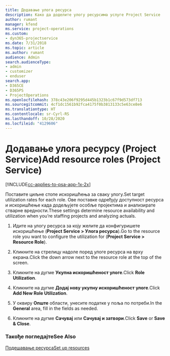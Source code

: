 ```yaml
---
title: Додавање улога ресурса
description: Како да доделите улогу ресурсима услуге Project Service
author: rumant
manager: kfend
ms.service: project-operations
ms.custom:
- dyn365-projectservice
ms.date: 7/31/2018
ms.topic: article
ms.author: rumant
audience: Admin
search.audienceType:
- admin
- customizer
- enduser
search.app:
- D365CE
- D365PS
- ProjectOperations
ms.openlocfilehash: 378c43e206f9295d445b1323b1c67f9d573df713
ms.sourcegitcommit: 4cf1dc1561b92fca4175f0b3813133c5e63ce8e6
ms.translationtype: HT
ms.contentlocale: sr-Cyrl-RS
ms.lasthandoff: 10/28/2020
ms.locfileid: "4129606"
---
```

# <a name="add-resource-roles-project-service"></a><span data-ttu-id="55604-103">Додавање улога ресурсу (Project Service)</span><span class="sxs-lookup"><span data-stu-id="55604-103">Add resource roles (Project Service)</span></span>

[!INCLUDE[cc-applies-to-psa-app-1x-2x](../includes/cc-applies-to-psa-app-1x-2x.md)]

<span data-ttu-id="55604-104">Поставите циљне стопе искоришћења за сваку улогу.</span><span class="sxs-lookup"><span data-stu-id="55604-104">Set target utilization rates for each role.</span></span> <span data-ttu-id="55604-105">Ове поставке одређују доступност ресурса и искоришћење када додељујете особље пројектима и анализирате стварне вредности.</span><span class="sxs-lookup"><span data-stu-id="55604-105">These settings determine resource availability and utilization when you’re staffing projects and analyzing actuals.</span></span>  
  
1.  <span data-ttu-id="55604-106">Идите на улогу ресурса за коју желите да конфигуришете искоришћење (**Project Service > Улога ресурса**).</span><span class="sxs-lookup"><span data-stu-id="55604-106">Go to the resource role you want to configure the utilization for (**Project Service > Resource Role**).</span></span>  
  
2.  <span data-ttu-id="55604-107">Кликните на стрелицу надоле поред улоге ресурса на врху екрана.</span><span class="sxs-lookup"><span data-stu-id="55604-107">Click the down arrow next to the resource role at the top of the screen.</span></span>  
  
3.  <span data-ttu-id="55604-108">Кликните на дугме **Укупна искоришћеност улоге**.</span><span class="sxs-lookup"><span data-stu-id="55604-108">Click **Role Utilization**.</span></span>  
  
4.  <span data-ttu-id="55604-109">Кликните на дугме **Додај нову укупну искоришћеност улоге**.</span><span class="sxs-lookup"><span data-stu-id="55604-109">Click **Add New Role Utilization**.</span></span>  
  
5.  <span data-ttu-id="55604-110">У оквиру **Опште** области, унесите податке у поља по потреби.</span><span class="sxs-lookup"><span data-stu-id="55604-110">In the **General** area, fill in the fields as needed.</span></span>  
  
6.  <span data-ttu-id="55604-111">Кликните на дугме **Сачувај** или **Сачувај и затвори**.</span><span class="sxs-lookup"><span data-stu-id="55604-111">Click **Save** or **Save & Close**.</span></span>  
  
### <a name="see-also"></a><span data-ttu-id="55604-112">Такође погледајте</span><span class="sxs-lookup"><span data-stu-id="55604-112">See Also</span></span>  
 [<span data-ttu-id="55604-113">Подешавање ресурса</span><span class="sxs-lookup"><span data-stu-id="55604-113">Set up resources</span></span>](../psa/set-up-resources.md)
